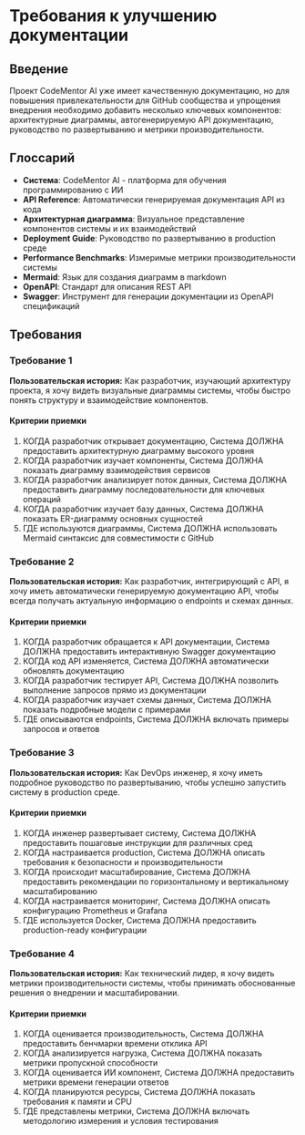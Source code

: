 # Требования к улучшению документации

## Введение

Проект CodeMentor AI уже имеет качественную документацию, но для повышения привлекательности для GitHub сообщества и упрощения внедрения необходимо добавить несколько ключевых компонентов: архитектурные диаграммы, автогенерируемую API документацию, руководство по развертыванию и метрики производительности.

## Глоссарий

- **Система**: CodeMentor AI - платформа для обучения программированию с ИИ
- **API Reference**: Автоматически генерируемая документация API из кода
- **Архитектурная диаграмма**: Визуальное представление компонентов системы и их взаимодействий
- **Deployment Guide**: Руководство по развертыванию в production среде
- **Performance Benchmarks**: Измеримые метрики производительности системы
- **Mermaid**: Язык для создания диаграмм в markdown
- **OpenAPI**: Стандарт для описания REST API
- **Swagger**: Инструмент для генерации документации из OpenAPI спецификаций

## Требования

### Требование 1

**Пользовательская история:** Как разработчик, изучающий архитектуру проекта, я хочу видеть визуальные диаграммы системы, чтобы быстро понять структуру и взаимодействие компонентов.

#### Критерии приемки

1. КОГДА разработчик открывает документацию, Система ДОЛЖНА предоставить архитектурную диаграмму высокого уровня
2. КОГДА разработчик изучает компоненты, Система ДОЛЖНА показать диаграмму взаимодействия сервисов
3. КОГДА разработчик анализирует поток данных, Система ДОЛЖНА предоставить диаграмму последовательности для ключевых операций
4. КОГДА разработчик изучает базу данных, Система ДОЛЖНА показать ER-диаграмму основных сущностей
5. ГДЕ используются диаграммы, Система ДОЛЖНА использовать Mermaid синтаксис для совместимости с GitHub

### Требование 2

**Пользовательская история:** Как разработчик, интегрирующий с API, я хочу иметь автоматически генерируемую документацию API, чтобы всегда получать актуальную информацию о endpoints и схемах данных.

#### Критерии приемки

1. КОГДА разработчик обращается к API документации, Система ДОЛЖНА предоставить интерактивную Swagger документацию
2. КОГДА код API изменяется, Система ДОЛЖНА автоматически обновлять документацию
3. КОГДА разработчик тестирует API, Система ДОЛЖНА позволить выполнение запросов прямо из документации
4. КОГДА разработчик изучает схемы данных, Система ДОЛЖНА показать подробные модели с примерами
5. ГДЕ описываются endpoints, Система ДОЛЖНА включать примеры запросов и ответов

### Требование 3

**Пользовательская история:** Как DevOps инженер, я хочу иметь подробное руководство по развертыванию, чтобы успешно запустить систему в production среде.

#### Критерии приемки

1. КОГДА инженер развертывает систему, Система ДОЛЖНА предоставить пошаговые инструкции для различных сред
2. КОГДА настраивается production, Система ДОЛЖНА описать требования к безопасности и производительности
3. КОГДА происходит масштабирование, Система ДОЛЖНА предоставить рекомендации по горизонтальному и вертикальному масштабированию
4. КОГДА настраивается мониторинг, Система ДОЛЖНА описать конфигурацию Prometheus и Grafana
5. ГДЕ используется Docker, Система ДОЛЖНА предоставить production-ready конфигурации

### Требование 4

**Пользовательская история:** Как технический лидер, я хочу видеть метрики производительности системы, чтобы принимать обоснованные решения о внедрении и масштабировании.

#### Критерии приемки

1. КОГДА оценивается производительность, Система ДОЛЖНА предоставить бенчмарки времени отклика API
2. КОГДА анализируется нагрузка, Система ДОЛЖНА показать метрики пропускной способности
3. КОГДА оценивается ИИ компонент, Система ДОЛЖНА предоставить метрики времени генерации ответов
4. КОГДА планируются ресурсы, Система ДОЛЖНА показать требования к памяти и CPU
5. ГДЕ представлены метрики, Система ДОЛЖНА включать методологию измерения и условия тестирования